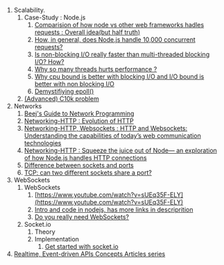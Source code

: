 1. Scalability.
   1. Case-Study : Node.js
      1. [Comparision of how node vs other web frameworks hadles requests : Overall idea(but half truth)](https://www.journaldev.com/7462/node-js-architecture-single-threaded-event-loop)
      1. [  How, in general, does Node.js handle 10,000 concurrent requests?](https://stackoverflow.com/questions/34855352/how-in-general-does-node-js-handle-10-000-concurrent-requests)
      2. [  Is non-blocking I/O really faster than multi-threaded blocking I/O? How?](https://stackoverflow.com/questions/8546273/is-non-blocking-i-o-really-faster-than-multi-threaded-blocking-i-o-how)
      3. [Why so many threads hurts performance ?](https://www.codeguru.com/cpp/sample_chapter/article.php/c13533/Why-Too-Many-Threads-Hurts-Performance-and-What-to-do-About-It.htm)
      4. [  Why cpu bound is better with blocking I/O and I/O bound is better with non blocking I/O](https://stackoverflow.com/questions/34877705/why-cpu-bound-is-better-with-blocking-i-o-and-i-o-bound-is-better-with-non-block)
      6. [Demystifiying epoll()](https://jvns.ca/blog/2017/06/03/async-io-on-linux--select--poll--and-epoll/)
   5. [(Advanced) C10k problem](http://www.kegel.com/c10k.html)
2. Networks
   1. [Beej's Guide to Network Programming](https://beej.us/guide/bgnet/html/#client-server-background)
   2. [Networking-HTTP : Evolution of HTTP](https://medium.com/platform-engineer/evolution-of-http-69cfe6531ba0)
   3. [Networking-HTTP, Websockets : HTTP and Websockets: Understanding the capabilities of today’s web communication technologies](https://medium.com/platform-engineer/web-api-design-35df8167460)
   4. [Networking-HTTP : Squeeze the juice out of Node— an exploration of how Node.js handles HTTP connections](https://www.yld.io/blog/squeeze-the-juice-out-of-node-an-exploration-of-how-node-js-handles-http-connections/)
   5. [Difference between sockets and ports](https://stackoverflow.com/questions/152457/what-is-the-difference-between-a-port-and-a-socket#:~:text=A%20socket%20represents%20a%20single%20connection%20between%20two%20network%20applications.&text=A%20port%20represents%20an%20endpoint,without%20interfering%20with%20each%20other.)
   6. [TCP: can two different sockets share a port?](https://stackoverflow.com/questions/11129212/tcp-can-two-different-sockets-share-a-port#:~:text=5%20Answers&text=A%20server%20socket%20listens%20on%20a%20single%20port.&text=Multiple%20connections%20on%20the%20same,system%20resources%20allow%20it%20to.)
3. WebSockets
   1. WebSockets
      1. [https://www.youtube.com/watch?v=sUEq35F-ELY](https://www.youtube.com/watch?v=sUEq35F-ELY)
      1. [Intro and code in nodejs, has more links in descriprition](https://www.youtube.com/watch?v=2Nt-ZrNP22A&t=979s)
      1. [Do you really need WebSockets?](https://blog.stanko.io/do-you-really-need-websockets-343aed40aa9b)
   2. Socket.io
      1. Theory
      2. Implementation
         1. [Get started with socket.io](https://socket.io/get-started/chat/)
8. [Realtime, Event-driven APIs Concepts Articles series](https://www.ably.io/concepts)
